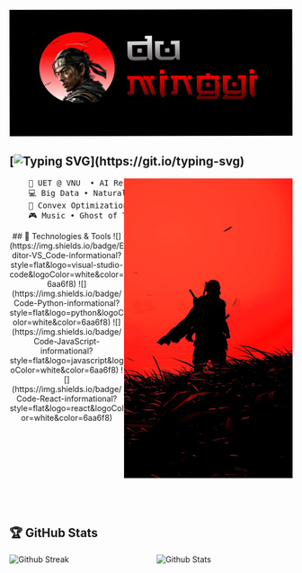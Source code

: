 
<img src="dumingyi.png" alt="Du-Mingyi" >

[![Typing SVG](https://readme-typing-svg.demolab.com?font=Noto+Serif+Japanese&duration=4000&pause=50&color=EE0000CF&center=true&vCenter=true&multiline=true&repeat=false&random=false&width=1000&height=70&lines=I+am+Du+Mingyi.;+A+Computer+Science+and+AI+enthusiast.)](https://git.io/typing-svg)
---
<div align="center">
<img src="jinsakai.jpg" align="right" width=300>
<pre>
    💼 UET @ VNU  • AI Research • Backend dev • Frontend dev(sometimes)
    💻 Big Data • Natural Language Processing • Computer Vision
    📖 Convex Optimization • Probabilistic Graphical Model 
    🎮 Music • Ghost of Tsushima • Anime • Code • Guitar
</pre>
## 🔧 Technologies & Tools
![](https://img.shields.io/badge/Editor-VS_Code-informational?style=flat&logo=visual-studio-code&logoColor=white&color=6aa6f8)
![](https://img.shields.io/badge/Code-Python-informational?style=flat&logo=python&logoColor=white&color=6aa6f8)
![](https://img.shields.io/badge/Code-JavaScript-informational?style=flat&logo=javascript&logoColor=white&color=6aa6f8)
![](https://img.shields.io/badge/Code-React-informational?style=flat&logo=react&logoColor=white&color=6aa6f8)
</div>
</br>
</br>
</br>
</br>
</br>
</br>
</br>
</br>
</br>
<h2>🏆 GitHub Stats</h2>
<img src="https://github-readme-stats.vercel.app/api?username=zhumingyi94&title_color=dfae6d&icon_color=5b7abf&text_color=e8e6e6&bg_color=2c3c54&show_icons=true&hide_border=true" alt = "Github Stats" width="48%" align="right">
<img src="http://github-readme-streak-stats.herokuapp.com?user=zhumingyi94&theme=dark&hide_border=true" alt = "Github Streak" width="48%" >
